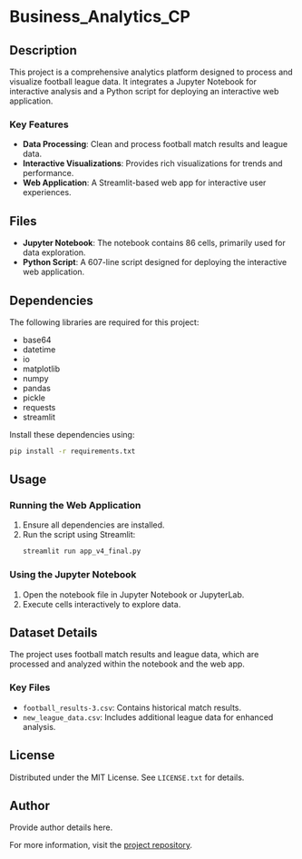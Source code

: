 
# Business_Analytics_CP

## Description
This project is a comprehensive analytics platform designed to process and visualize football league data. It integrates a Jupyter Notebook for interactive analysis and a Python script for deploying an interactive web application.

### Key Features
- **Data Processing**: Clean and process football match results and league data.
- **Interactive Visualizations**: Provides rich visualizations for trends and performance.
- **Web Application**: A Streamlit-based web app for interactive user experiences.

## Files
- **Jupyter Notebook**: The notebook contains 86 cells, primarily used for data exploration.
- **Python Script**: A 607-line script designed for deploying the interactive web application.

## Dependencies
The following libraries are required for this project:
- base64
- datetime
- io
- matplotlib
- numpy
- pandas
- pickle
- requests
- streamlit

Install these dependencies using:
```bash
pip install -r requirements.txt
```

## Usage

### Running the Web Application
1. Ensure all dependencies are installed.
2. Run the script using Streamlit:
   ```bash
   streamlit run app_v4_final.py
   ```

### Using the Jupyter Notebook
1. Open the notebook file in Jupyter Notebook or JupyterLab.
2. Execute cells interactively to explore data.

## Dataset Details
The project uses football match results and league data, which are processed and analyzed within the notebook and the web app.

### Key Files
- `football_results-3.csv`: Contains historical match results.
- `new_league_data.csv`: Includes additional league data for enhanced analysis.

## License
Distributed under the MIT License. See `LICENSE.txt` for details.

## Author
Provide author details here.

For more information, visit the [project repository](https://github.com/github_username/Business_Analytics_CP).
